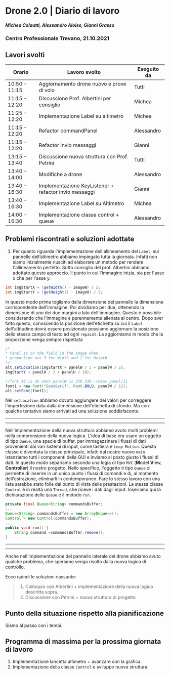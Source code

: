 # Drone 2.0 | Diario di lavoro
##### Michea Colautti, Alessandro Aloise, Gianni Grasso
### Centro Professionale Trevano, 21.10.2021

## Lavori svolti


|Orario        |Lavoro svolto                                                   |Eseguito da         |
|--------------|----------------------------------------------------------------|--------------------|
|10:50 - 11:15 | Aggiornamento drone nuovo e prove di volo                      | Tutti              |
|11:15 - 12:20 | Discussione Prof. Albertini per consiglio                      | Michea             |
|11:25 - 12:20 | Implementazione Label su altimetro                             | Michea             |
|11:15 - 12:20 | Refactor commandPanel                                          | Alessandro         |
|11:15 - 12:20 | Refactor invio messaggi                                        | Gianni             |
|13:15 - 13:40 | Discussione nuova struttura con Prof. Petrini                  | Tutti              |
|13:40 - 14:00 | Modifiche a drone                                              | Alessandro         |
|13:40 - 16:30 | Implementazione KeyListener + refactor invio messaggi          | Gianni             |
|13:40 - 16:30 | Implementazione Label su Altimetro                             | Michea             |
|14:00 - 16:30 | Implementazione classe control + queue                         | Alessandro         |

##  Problemi riscontrati e soluzioni adottate

1. Per quanto riguarda l'implementazione dell'allineamento del `Label`, sul pannello dell’altimetro abbiamo impiegato tutta la giornata. Infatti non siamo inizialmente riusciti ad elaborare un metodo per rendere l'allineamento perfetto. Sotto consiglio del prof. Albertini abbiamo adottato questo approccio. Il punto in cui l'immagine inizia, sia per l'asse x che per l'asse y. 


```java
int imgStartX = (getWidth() - imageW) / 2;
int imgStartY = (getHeight() - imageH) / 2;

``` 
In questo modo prima togliamo dalla dimensione del pannello la dimensione corrispondente dell'immagine. Poi dividiamo per due, ottenendo la dimensione di uno dei due margini a lato dell'immagine.
Questo è possibile considerando che l'immagine è perennemente alienata al centro.
Dopo aver fatto questo, conoscendo la posizione dell'etichetta su cui il `Label` dell'altitudine dovrà essere posizionato possiamo aggiornare la posizione dello stesso campo di testo ad ogni `repaint`. La aggiorniamo in modo che la proporzione venga sempre rispettata

```java
/*
* Panel is on the field in the image when 
* proportion are 3 for Width and 2 for Heigth
*/
alt.setLocation(imgStartX + panelW / 3 + panelW / 25, 
imgStartY + panelH / 2 + panelH / 10);

//font 30 is ok when panelW is 330 330-->dim= panel/11
font1 = new Font("SansSerif", Font.BOLD, panelW / 12);
alt.setFont(font1);

``` 
Nel `setLocation` abbiamo dovuto aggiungere dei valori per correggere l'imperfezione data dalla dimensione dell'etichetta di sfondo. Ma con qualche tentativo siamo arrivati ad una soluzione soddisfacente.

------
------
Nell'implementazione della nuova struttura abbiamo avuto molti problemi nella comprensione della nuova logica. L'idea di base era usare un oggetto di tipo `Queue`, una specie di buffer, per immagazzinare i flussi di dati provenienti dai vari sistemi di input, come tastiera e `Leap Motion`. Questa classe è diventata la classe principale, infatti dal nostro nuovo `main` istanziamo tutti i componenti della GUI e inviamo al posto giusto i flussi di dati. In questo modo separiamo secondo una logia di tipo `MVC` (**M**odel **V**iew, **Controller**) il nostro progetto. Nello specifico, l'oggetto ti tipo `Queue` ci permette di inserire in un unico punto i flussi di comandi e di, al momento dell'estrazione, eliminarli in contemporaneo. Fare lo stesso lavoro con una lista sarebbe stato folle dal punto di vista delle prestazioni. La stessa classe `Control`  è in realtà una `Thread`, che riceve i dati dagli input.
Inseriamo qui la dichiarazione delle `Queue` e il metodo `run`.

```java
private final Queue<String> commandsBuffer;
...
Queue<String> commandsBuffer = new ArrayDeque<>();
Control = new Control(commandsBuffer);
...
public void run() {
	String command =commandsBuffer.remove();
}

``` 

------
------

Anche nell'implementazione del pannello laterale del drone abbiamo avuto qualche problema, che speriamo venga risolto dalla nuova logica di controllo.

Ecco quindi le soluzioni riassunte:

>1. Colloquio con Albertini + implementazione della nuova logica descritta sopra.
>2. Discussione con Petrini + nuova struttura di progetto 

 


##  Punto della situazione rispetto alla pianificazione

Siamo al passo con i tempi.
## Programma di massima per la prossima giornata di lavoro
1. Implementazione lancetta altimetro + avanzare con la grafica.
2. Implementazione della classe `Control` e sviluppo nuova struttura.

